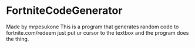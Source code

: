 # FortniteCodeGenerator
Made by mrpesukone
This is a program that generates random code to fortnite.com/redeem just put ur cursor to the textbox
and the program does the thing.
